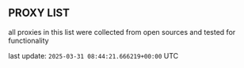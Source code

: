 ## PROXY LIST

all proxies in this list were collected from open sources and tested for functionality

last update: `2025-03-31 08:44:21.666219+00:00` UTC